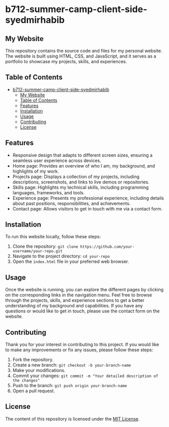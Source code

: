 # b712-summer-camp-client-side-syedmirhabib


## My Website

This repository contains the source code and files for my personal website. The website is built using HTML, CSS, and JavaScript, and it serves as a portfolio to showcase my projects, skills, and experiences.

## Table of Contents

- [b712-summer-camp-client-side-syedmirhabib](#b712-summer-camp-client-side-syedmirhabib)
  - [My Website](#my-website)
  - [Table of Contents](#table-of-contents)
  - [Features](#features)
  - [Installation](#installation)
  - [Usage](#usage)
  - [Contributing](#contributing)
  - [License](#license)

## Features

- Responsive design that adapts to different screen sizes, ensuring a seamless user experience across devices.
- Home page: Provides an overview of who I am, my background, and highlights of my work.
- Projects page: Displays a collection of my projects, including descriptions, screenshots, and links to live demos or repositories.
- Skills page: Highlights my technical skills, including programming languages, frameworks, and tools.
- Experience page: Presents my professional experience, including details about past positions, responsibilities, and achievements.
- Contact page: Allows visitors to get in touch with me via a contact form.

## Installation

To run this website locally, follow these steps:

1. Clone the repository: `git clone https://github.com/your-username/your-repo.git`
2. Navigate to the project directory: `cd your-repo`
3. Open the `index.html` file in your preferred web browser.

## Usage

Once the website is running, you can explore the different pages by clicking on the corresponding links in the navigation menu. Feel free to browse through the projects, skills, and experience sections to get a better understanding of my background and capabilities. If you have any questions or would like to get in touch, please use the contact form on the website.

## Contributing

Thank you for your interest in contributing to this project. If you would like to make any improvements or fix any issues, please follow these steps:

1. Fork the repository.
2. Create a new branch: `git checkout -b your-branch-name`
3. Make your modifications.
4. Commit your changes: `git commit -m "Your detailed description of the changes"`
5. Push to the branch: `git push origin your-branch-name`
6. Open a pull request.

## License

The content of this repository is licensed under the [MIT License](LICENSE).
